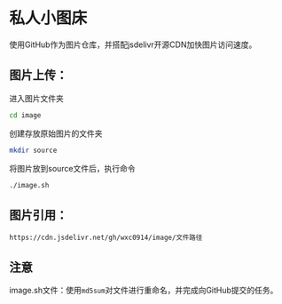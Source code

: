 # 私人小图床

使用GitHub作为图片仓库，并搭配jsdelivr开源CDN加快图片访问速度。

## 图片上传：

进入图片文件夹

```bash
cd image
```

创建存放原始图片的文件夹

```bash
mkdir source
```

将图片放到source文件后，执行命令

```bash
./image.sh
```

## 图片引用：

```url
https://cdn.jsdelivr.net/gh/wxc0914/image/文件路径
```

## 注意

image.sh文件：使用`md5sum`对文件进行重命名，并完成向GitHub提交的任务。
